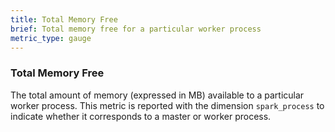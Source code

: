 ```yaml
---
title: Total Memory Free
brief: Total memory free for a particular worker process
metric_type: gauge
---
```

### Total Memory Free
The total amount of memory (expressed in MB) available to a particular worker process. This metric is reported with the dimension `spark_process` to indicate whether it corresponds to a master or worker process. 

